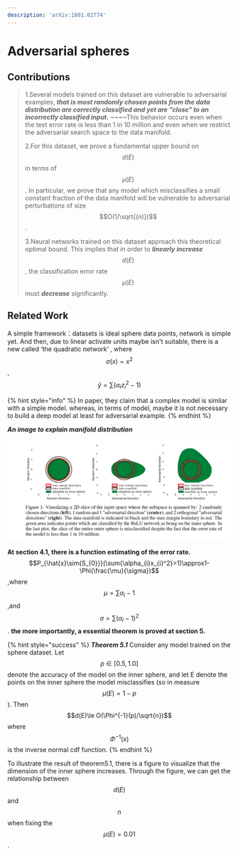 ```yaml
---
description: 'arXiv:1801.02774'
---
```


# Adversarial spheres

## Contributions

> 1.Several models trained on this dataset are vulnerable to adversarial examples, _**that is most randomly chosen points from the data distribution are correctly classified and yet are "close" to an incorrectly classified input.**_ ~~~~This behavior occurs even when the test error rate is less than 1 in 10 million and even when we restrict the adversarial search space to the data manifold.
>
> 2.For this dataset, we prove a fundamental upper bound on  $$d(E)$$ in terms of $$\mu(E)$$. In particular, we prove that any model which misclassifies a small constant fraction of the data manifold will be vulnerable to adversarial perturbations of size $$O(1/\sqrt{(n)})$$ .
>
> 3.Neural networks trained on this dataset approach this theoretical optimal bound. This implies that in order to _**linearly increase**_ $$d(E)$$, the classification error rate $$\mu(E)$$  must _**decrease**_ significantly.

## Related Work

A simple framework：datasets is ideal sphere data points, network is simple yet.  And then, due to linear activate units maybe isn't suitable, there is a new called ‘the quadratic network‘ , where  $$\sigma(x)=x^2$$ ,$$\hat{y}=\sum(\alpha_{i}z_{i}^2-1)$$                                         

{% hint style="info" %}
In paper, they claim that a complex model is simliar with a simple model. whereas, in terms of model, maybe it is not necessary to build a deep model at least for adversarial example.
{% endhint %}

_**An image to explain manifold distribution**_

![](.gitbook/assets/sphere.png)

**At section 4.1, there is a function estimating of the error rate.**                            $$P_{\hat{x}\sim{S_{0}}}(\sum{\alpha_{i}x_{i}^2}>1)\approx1-\Phi(\frac{\mu}{\sigma})$$ ,where $$\mu=\sum{\alpha_{i}}-1$$,and $$\sigma=\sum(\alpha_{i}-1)^2$$ .                                        **the more importantly, a essential theorem is proved at section 5.**

{% hint style="success" %}
_**Theorem 5.1**_  Consider any model trained on the sphere dataset. Let $$p\in[0.5,1.0]$$ denote the accuracy of the model on the inner sphere, and let E denote the points on the inner sphere the model misclassifies \(so in measure $$\mu(E)=1-p $$ \). Then $$d(E)\le O(\Phi^{-1}(p)/\sqrt{n})$$ where $$\Phi^{-1}(x)$$ is the inverse normal cdf function.
{% endhint %}

To illustrate the result of theorem5.1, there is a figure to visualize that the dimension of the inner sphere increases. Through the figure, we can get the relationship between $$d(E)$$ and $$n$$ when fixing the $$\mu(E) = 0.01$$ .



